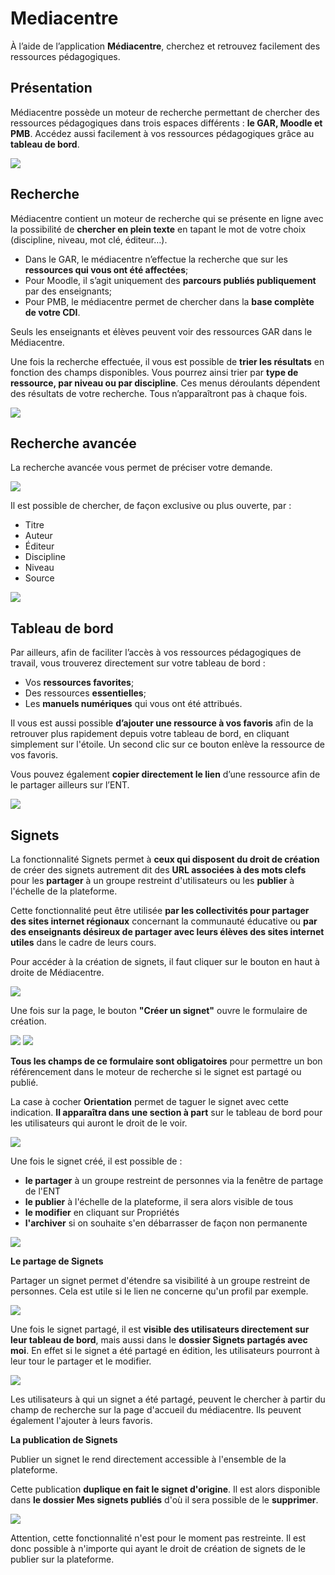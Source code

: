 # Mediacentre

À l’aide de l’application **Médiacentre**, cherchez et retrouvez facilement des ressources pédagogiques.

## Présentation

Médiacentre possède un moteur de recherche permettant de chercher des ressources pédagogiques dans trois espaces différents : **le GAR, Moodle et PMB**. Accédez aussi facilement à vos ressources pédagogiques grâce au **tableau de bord**.

![](<.gitbook/assets/01_accueil.png>)

## Recherche

Médiacentre contient un moteur de recherche qui se présente en ligne avec la possibilité de **chercher en plein texte** en tapant le mot de votre choix (discipline, niveau, mot clé, éditeur…).

*	Dans le GAR, le médiacentre n’effectue la recherche que sur les **ressources qui vous ont été affectées**;
*	Pour Moodle, il s’agit uniquement des **parcours publiés publiquement** par des enseignants;
*	Pour PMB, le médiacentre permet de chercher dans la **base complète de votre CDI**.

Seuls les enseignants et élèves peuvent voir des ressources GAR dans le Médiacentre.

Une fois la recherche effectuée, il vous est possible de **trier les résultats** en fonction des champs disponibles. Vous pourrez ainsi trier par **type de ressource, par niveau ou par discipline**. Ces menus déroulants dépendent des résultats de votre recherche. Tous n’apparaîtront pas à chaque fois.

![](<.gitbook/assets/02_recherche.png>)

## Recherche avancée

La recherche avancée vous permet de préciser votre demande.

![](<.gitbook/assets/03_recherche_avancee_1.png>)

Il est possible de chercher, de façon exclusive ou plus ouverte, par :

 * Titre
 * Auteur
 * Éditeur
 * Discipline
 * Niveau
 * Source

![](<.gitbook/assets/03_recherche_avancee_2.png>)

## Tableau de bord

Par ailleurs, afin de faciliter l’accès à vos ressources pédagogiques de travail, vous trouverez directement sur votre tableau de bord :

 * Vos **ressources favorites**;
 * Des ressources **essentielles**;
 * Les **manuels numériques** qui vous ont été attribués.

Il vous est aussi possible **d’ajouter une ressource à vos favoris** afin de la retrouver plus rapidement depuis votre tableau de bord, en cliquant simplement sur l'étoile. Un second clic sur ce bouton enlève la ressource de vos favoris.

Vous pouvez également **copier directement le lien** d’une ressource afin de le partager ailleurs sur l’ENT.

![](<.gitbook/assets/04_tableau_de_bord.png>)

## Signets

La fonctionnalité Signets permet à **ceux qui disposent du droit de création** de créer des signets autrement dit des **URL associées à des mots clefs** pour les **partager** à un groupe restreint d'utilisateurs ou les **publier** à l'échelle de la plateforme.

Cette fonctionnalité peut être utilisée **par les collectivités pour partager des sites internet régionaux** concernant la communauté éducative ou **par des enseignants désireux de partager avec leurs élèves des sites internet utiles** dans le cadre de leurs cours.

Pour accéder à la création de signets, il faut cliquer sur le bouton en haut à droite de Médiacentre.

![](<.gitbook/assets/05_signets_acces.png>)

Une fois sur la page, le bouton **"Créer un signet"** ouvre le formulaire de création.

![](<.gitbook/assets/06_signets_create_button.png>)
![](<.gitbook/assets/07_signets_creation.png>)

**Tous les champs de ce formulaire sont obligatoires** pour permettre un bon référencement dans le moteur de recherche si le signet est partagé ou publié.

La case à cocher **Orientation** permet de taguer le signet avec cette indication. **Il apparaîtra dans une section à part** sur le tableau de bord pour les utilisateurs qui auront le droit de le voir.

![](<.gitbook/assets/11_signets_affichage.png>)

Une fois le signet créé, il est possible de :
- **le partager** à un groupe restreint de personnes via la fenêtre de partage de l'ENT
- **le publier** à l'échelle de la plateforme, il sera alors visible de tous
- **le modifier** en cliquant sur Propriétés
- **l'archiver** si on souhaite s'en débarrasser de façon non permanente

![](<.gitbook/assets/08_signets_actions.png>)

**Le partage de Signets**

Partager un signet permet d'étendre sa visibilité à un groupe restreint de personnes. Cela est utile si le lien ne concerne qu'un profil par exemple.

![](<.gitbook/assets/09_signets_partages.png>)

Une fois le signet partagé, il est **visible des utilisateurs directement sur leur tableau de bord**, mais aussi dans le **dossier Signets partagés avec moi**. En effet si le signet a été partagé en édition, les utilisateurs pourront à leur tour le partager et le modifier.

![](<.gitbook/assets/10_signets_dossier_partage.png>)

Les utilisateurs à qui un signet a été partagé, peuvent le chercher à partir du champ de recherche sur la page d'accueil du médiacentre. Ils peuvent également l'ajouter à leurs favoris.


**La publication de Signets**

Publier un signet le rend directement accessible à l'ensemble de la plateforme.

Cette publication **duplique en fait le signet d'origine**. Il est alors disponible dans **le dossier Mes signets publiés** d'où il sera possible de le **supprimer**.

![](<.gitbook/assets/12_signets_supprimer.png>)

Attention, cette fonctionnalité n'est pour le moment pas restreinte. Il est donc possible à n'importe qui ayant le droit de création de signets de le publier sur la plateforme. 
